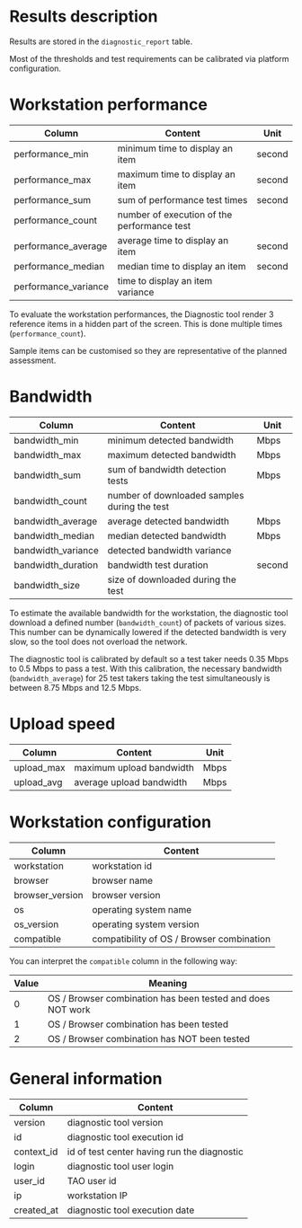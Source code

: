 # Results description

Results are stored in the `diagnostic_report` table.

Most of the thresholds and test requirements can be calibrated via platform configuration.

# Workstation performance

| Column | Content | Unit |
| -- | -- | -- |
| performance_min | minimum time to display an item | second |
| performance_max | maximum time to display an item | second |
| performance_sum | sum of performance test times | second |
| performance_count | number of execution of the performance test | |
| performance_average | average time to display an item | second |
| performance_median | median time to display an item | second |
| performance_variance | time to display an item variance | |

To evaluate the workstation performances, the Diagnostic tool render 3 reference items in a hidden part of the screen. 
This is done multiple times (`performance_count`). 

Sample items can be customised so they are representative of the planned assessment.

# Bandwidth

| Column | Content | Unit |
| -- | -- | -- |
| bandwidth_min | minimum detected bandwidth | Mbps |
| bandwidth_max | maximum detected bandwidth | Mbps |
| bandwidth_sum | sum of bandwidth detection tests | Mbps |
| bandwidth_count | number of downloaded samples during the test | |
| bandwidth_average | average detected bandwidth | Mbps |
| bandwidth_median | median detected bandwidth | Mbps |
| bandwidth_variance | detected bandwidth variance | |
| bandwidth_duration | bandwidth test duration | second |
| bandwidth_size | size of downloaded during the test | |

To estimate the available bandwidth for the workstation, the diagnostic tool download a defined number (`bandwidth_count`) of packets of various sizes. 
This number can be dynamically lowered if the detected bandwidth is very slow, so the tool does not overload the network.

The diagnostic tool is calibrated by default so a test taker needs 0.35 Mbps to 0.5 Mbps to pass a test. 
With this calibration, the necessary bandwidth (`bandwidth_average`) for 25 test takers taking the test simultaneously is between 8.75 Mbps and 12.5 Mbps.

# Upload speed

| Column | Content | Unit |
| -- | -- | -- |
| upload_max | maximum upload bandwidth | Mbps |
| upload_avg | average upload bandwidth | Mbps |

# Workstation configuration

| Column | Content |
| -- | -- | 
| workstation | workstation id |
| browser | browser name |
| browser_version | browser version |
| os | operating system name |
| os_version | operating system version |
| compatible | compatibility of OS / Browser combination |

You can interpret the `compatible` column in the following way:

| Value | Meaning |
| -- | -- |
| 0  | OS / Browser combination has been tested and does NOT work |
| 1  | OS / Browser combination has been tested |
| 2  | OS / Browser combination has NOT been tested |

# General information

| Column | Content |
| -- | -- |
| version | diagnostic tool version |
| id | diagnostic tool execution id |
| context_id | id of test center having run the diagnostic |
| login | diagnostic tool user login |
| user_id | TAO user id |
| ip | workstation IP |
| created_at | diagnostic tool execution date |